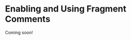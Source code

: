 # Enabling and Using Fragment Comments

Coming soon!

<!-- Comments are a useful tool for collaborating on Fragments. They're included out-of-the-box in Liferay DXP 7.3, but they are disabled in Liferay DXP 7.2.

## Disabling and Enabling Fragment Comments

You can enable/disable comments for Fragments in Liferay DXP 7.2 and Liferay DXP 7.3 through System Settings. Follow these steps:

1. Open the Product Menu and go to *Control Panel* &rarr; *Configuration* &rarr; *System Settings* &rarr; *Content and Data* &rarr; *Pages*.
1. Select *Content Page Editor* under the Virtual Instance scope.
1. Check/uncheck the *Comments Enabled* checkbox and click *Update*.

This affects content page comments for all instances. To control this on an instance-by-instance basis, navigate to the same setting in *Instance Settings* (instead of System Settings).

![Administrators can enable comments for content pages.](./using-fragment-comments/images/09.png)

## Using Fragment Comments

If comments are enabled, you can access them via the *Comments* icon (![Comments](../../../../../images/icon-comments.png)). The comments appear for the selected Fragment. These actions are available for Fragment comments:

* Add new comments and reply to any existing ones.
* Resolve comments by clicking the checkbox for each. Resolving a comment hides it from view, unless *Show Resolved Comments* is selected.
* Edit and delete your own comments via the Actions button (![Actions](../../../../images/icon-actions.png)) for each.

If you de-select a Fragment or enter the comments UI without a Fragment selected, a list of the Fragments on the page appears with the number of comments for each. Selecting a Fragment then shows its comments.

![When creating content pages, you and your team can comment on any fragments.](./using-fragment-comments/images/10.png) -->
